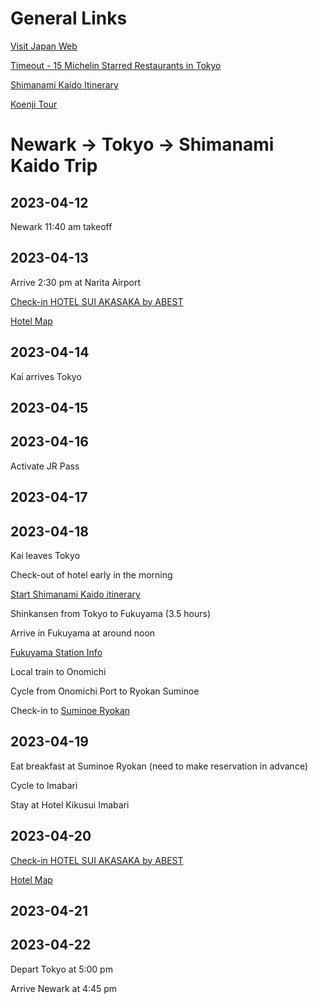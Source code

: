 # General Links

[Visit Japan Web](https://www.vjw.digital.go.jp/)

[Timeout - 15 Michelin Starred Restaurants in Tokyo](https://www.timeout.com/tokyo/restaurants/best-cheap-michelin-star-restaurant-meals-in-tokyo)

[Shimanami Kaido Itinerary](https://kokoro-jp.com/culture/1432/)

[Koenji Tour](https://roadsandkingdoms.com/travel-guide/tokyo/walking-tour-afternoon-koenji-area/)

# Newark -> Tokyo -> Shimanami Kaido Trip

## 2023-04-12

Newark 11:40 am takeoff

## 2023-04-13

Arrive 2:30 pm at Narita Airport

[Check-in HOTEL SUI AKASAKA by ABEST](https://www.tripadvisor.com/Hotel_Review-g14129743-d15051011-Reviews-HOTEL_SUI_AKASAKA_BY_ABEST-Akasaka_Minato_Tokyo_Tokyo_Prefecture_Kanto.html)

[Hotel Map](https://goo.gl/maps/uvfthrCz589Q3oZQ9)

## 2023-04-14

Kai arrives Tokyo

## 2023-04-15

## 2023-04-16

Activate JR Pass

## 2023-04-17

## 2023-04-18

Kai leaves Tokyo

Check-out of hotel early in the morning

[Start Shimanami Kaido itinerary](https://kokoro-jp.com/culture/1432/)

Shinkansen from Tokyo to Fukuyama (3.5 hours)

Arrive in Fukuyama at around noon

[Fukuyama Station Info](https://www.japan-guide.com/e/e3431.html)

Local train to Onomichi

Cycle from Onomichi Port to Ryokan Suminoe

Check-in to [Suminoe Ryokan](https://www.tripadvisor.com/Hotel_Review-g651649-d1089814-Reviews-Suminoe_Ryokan-Onomichi_Hiroshima_Prefecture_Chugoku.html)

## 2023-04-19

Eat breakfast at Suminoe Ryokan (need to make reservation in advance)

Cycle to Imabari

Stay at Hotel Kikusui Imabari

## 2023-04-20

[Check-in HOTEL SUI AKASAKA by ABEST](https://www.tripadvisor.com/Hotel_Review-g14129743-d15051011-Reviews-HOTEL_SUI_AKASAKA_BY_ABEST-Akasaka_Minato_Tokyo_Tokyo_Prefecture_Kanto.html)

[Hotel Map](https://goo.gl/maps/uvfthrCz589Q3oZQ9)

## 2023-04-21

## 2023-04-22

Depart Tokyo at 5:00 pm

Arrive Newark at 4:45 pm
